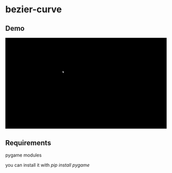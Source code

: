 # bezier-curve

## Demo
![](https://github.com/RealBot2/bezier-curve/blob/main/bezier-curve.gif)

## Requirements
pygame modules

you can install it with *pip install pygame*


